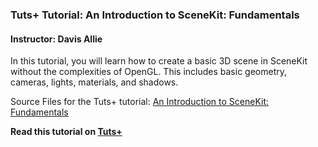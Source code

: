 ### Tuts+ Tutorial: An Introduction to SceneKit: Fundamentals

#### Instructor: Davis Allie

In this tutorial, you will learn how to create a basic 3D scene in SceneKit without the complexities of OpenGL. This includes basic geometry, cameras, lights, materials, and shadows.

Source Files for the Tuts+ tutorial: [An Introduction to SceneKit: Fundamentals](http://code.tutsplus.com/tutorials/an-introduction-to-scenekit-fundamentals--cms-23847)

**Read this tutorial on [Tuts+](https://code.tutsplus.com)**
